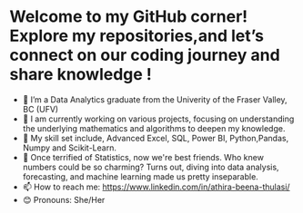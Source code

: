 
# Welcome to my GitHub corner! Explore my repositories,and let’s connect on our coding journey and share knowledge !

- 🌱 I’m a Data Analytics graduate from the Univerity of the Fraser Valley, BC (UFV)
- 🔭 I am currently working on various projects, focusing on understanding the underlying mathematics and algorithms to deepen my knowledge.
- 🚀 My skill set include, Advanced Excel, SQL, Power BI, Python,Pandas, Numpy and Scikit-Learn.
- 👯 Once terrified of Statistics, now we're best friends. Who knew numbers could be so charming? Turns out, diving into data analysis, forecasting, and machine learning made us pretty inseparable.
- 📫 How to reach me: https://www.linkedin.com/in/athira-beena-thulasi/
- 😊 Pronouns: She/Her 


